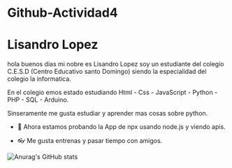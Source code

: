 # Github-Actividad4

# Lisandro Lopez

hola buenos dias mi nobre es Lisandro Lopez soy un estudiante del colegio C.E.S.D (Centro Educativo santo Domingo) siendo la especialidad del colegio la informatica.

En el colegio emos estado estudiando Html - Css - JavaScript - Python - PHP - SQL - Arduino. 

Sinseramente me gusta estudiar y aprender mas cosas sobre python.

- 👔 Ahora estamos probando la App de npx usando node.js y viendo apis.

- 👓 Me gusta entrenas y pasar tiempo con amigos.


![Anurag's GitHub stats](https://github-readme-stats.vercel.app/api?username=lisandrolopezm&show_icons=true&theme=synthwave)
